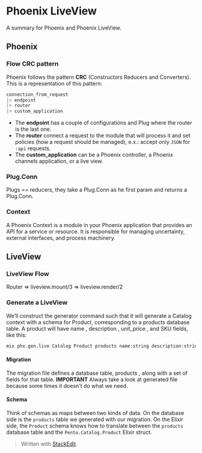 # Phoenix LiveView

A summary for Phoenix and Phoenix LiveView.

## Phoenix

### Flow CRC pattern

Phoenix follows the pattern **CRC** (Constructors Reducers and Converters). This is a representation of this pattern:

```elixir
connection_from_request
|> endpoint
|> router
|> custom_application
```
* The **endpoint** has a couple of configurations and Plug where the router is the last one.
* The **router** connect a request to the module that will process it and set policies (how a request should be managed), e.x.: accept only `JSON` for `:api` requests.
* The **custom_application** can be a Phoenix controller, a Phoenix channels application, or a live view.

### Plug.Conn

Plugs == reducers, they take a Plug.Conn as he first param and returns a Plug.Conn.

### Context

A Phoenix Context is a module in your Phoenix application that provides an API for a service or resource.
It is responsible for managing uncertainty, external interfaces, and process machinery.

## LiveView

### LiveView Flow

Router => liveview.mount/3 => liveview.render/2

### Generate a LiveView

We’ll construct the generator command such that it will generate a Catalog context with a schema for Product, corresponding to a products database table. A product will have name , description , unit_price , and SKU fields, like this:

```bash
mix phx.gen.live Catalog Product products name:string description:string unit_price:float sku:integer:unique
```

#### Migration

The migration file defines a database table, products , along with a set of fields for that table.
**IMPORTANT** Always take a look at generated file because some times it doesn't do what we need.

#### Schema

Think of schemas as maps between two kinds of data.
On the database side is the `products` table we generated with our migration.
On the Elixir side, the `Product` schema knows how to translate between
the `products` database table and the `Pento.Catalog.Product` Elixir struct.

> Written with [StackEdit](https://stackedit.io/).
<!--stackedit_data:
eyJoaXN0b3J5IjpbMTk1MDQ0MzE2MCw3ODA0Mzc1MzQsLTk4OD
U4MTQ4NCwtMTg4MTg3NzAxOCwtMTQ0NTI1MDE3NiwtMzg4NTU4
NjI2LDE1MTg4NDMxOCwtMTY2MTYyODE1NywtNDc4MDE5NTgyXX
0=
-->